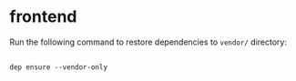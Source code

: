 # frontend

Run the following command to restore dependencies to `vendor/` directory:
##
    dep ensure --vendor-only
